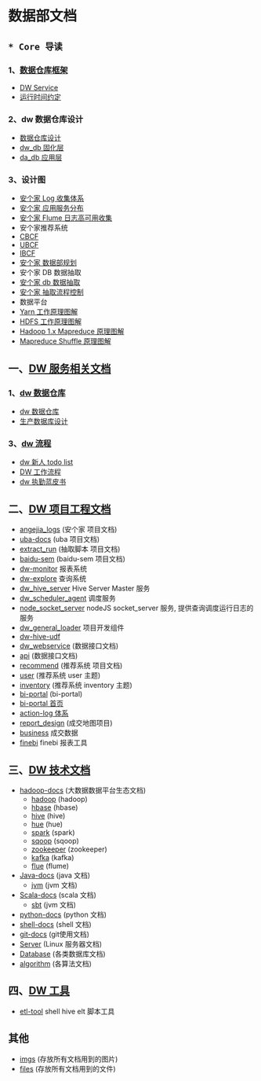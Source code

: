 # 数据部文档

## `* Core 导读`

### 1、[数据仓库框架](framework/)

- [DW Service](framework/design/dw-service.md)
- [运行时间约定](framework/convention/run-time.md)

### 2、dw 数据仓库设计

- [数据仓库设计](service/data-warehouse/db-design/readme.md)
- [dw_db 固化层](service/data-warehouse/db-design/dw/dw_db)
- [da_db 应用层](service/data-warehouse/db-design/dw/da_db)

### 3、设计图

- [安个家 Log 收集体系](https://www.processon.com/view/link/582d82a9e4b06bc83a12082d)
- [安个家 应用服务分布](https://www.processon.com/diagraming/562756aee4b0da22d0957a05)
- [安个家 Flume 日志高可用收集](https://www.processon.com/view/link/5821bbd2e4b0826f839a4309)
- 安个家推荐系统
 - [CBCF](https://www.processon.com/view/link/56d3b2e7e4b0f9ea1683e1e5)
 - [UBCF](https://www.processon.com/view/link/572b224be4b0c3c749748e14)
 - [IBCF](https://www.processon.com/view/link/57397e57e4b06d79095044ad)
- [安个家 数据部规划](http://www.processon.com/mindmap/566a7d1ee4b0add117b3c531)
- 安个家 DB 数据抽取
 - [安个家 db 数据抽取](https://www.processon.com/view/link/57d8e4ede4b0e72a8d042d45)
 - [安个家 抽取流程控制](https://www.processon.com/view/link/57e9eb82e4b06bcb4cdf380e)
- 数据平台
 - [Yarn 工作原理图解](https://www.processon.com/view/link/56643e61e4b026a7ca2ac271)
 - [HDFS 工作原理图解](https://www.processon.com/view/link/56629a87e4b01db999f2f337)
 - [Hadoop 1.x Mapreduce 原理图解](https://www.processon.com/view/link/5664347fe4b026a7ca2a71a6)
 - [Mapreduce Shuffle 原理图解](https://www.processon.com/view/link/566d79e4e4b0187009265f4a)
 

## 一、[DW 服务相关文档](service)

### 1、[dw 数据仓库](service/data-warehouse/)

- [dw 数据仓库](service/data-warehouse/readme.md)
- [生产数据库设计](service/design/wikis/data/database)

### 3、[dw 流程](service/dw-process/)

- [dw 新人 todo list](service/dw-process/todo-list)
- [DW 工作流程](service/dw-process/todo.md)
- [dw 执勤蓝皮书](service/dw-process/accident-treatment.md)


## 二、[DW 项目工程文档](project/)

- [angejia_logs](project/angejia_log/) (安个家 项目文档)
- [uba-docs](project/uba-docs/) (uba 项目文档)
- [extract_run](project/extract_run/) (抽取脚本 项目文档)
- [baidu-sem](project/baidu-sem/) (baidu-sem 项目文档)
- [dw-monitor](project/monitor) 报表系统
- [dw-explore](project/dw-explore) 查询系统
- [dw_hive_server](project/dw_hive_server) Hive Server Master 服务
- [dw_scheduler_agent](project/dw_scheduler_agent) 调度服务
 - [node_socket_server](project/dw_scheduler_agent/node_socket_server) nodeJS socket_server 服务, 提供查询调度运行日志的服务
- [dw_general_loader](project/dw_general_loader) 项目开发组件
- [dw-hive-udf](project/dw-hive-udf)
- [dw_webservice](project/dw_webservice/) (数据接口文档)
 - [api](project/dw_webservice/api.md) (数据接口文档)
- [recommend](project/recommend/) (推荐系统 项目文档)
 - [user](project/recommend/user) (推荐系统 user 主题)
 - [inventory](project/recommend/inventory) (推荐系统 inventory 主题)
- [bi-portal](project/bi-portal/) (bi-portal)
 - [bi-portal 首页](project/bi-portal/index.md)
 - [action-log 体系](project/bi-portal/action-log.md)
- [report_design](project/report_design/) (成交地图项目)
- [business](project/business) 成交数据
- [finebi](project/finebi) finebi 报表工具

## 三、[DW 技术文档](technology/)

- [hadoop-docs](technology/hadoop-docs/) (大数据数据平台生态文档)
  - [hadoop](technology/hadoop-docs/sub-project/hadoop) (hadoop)
  - [hbase](technology/hadoop-docs/sub-project/hbase) (hbase)
  - [hive](technology/hadoop-docs/sub-project/hive) (hive)
  - [hue](technology/hadoop-docs/sub-project/hue) (hue)
  - [spark](technology/hadoop-docs/sub-project/hbase) (spark)
  - [sqoop](technology/hadoop-docs/sub-project/hbase) (sqoop)
  - [zookeeper](technology/hadoop-docs/sub-project/hbase) (zookeeper)
  - [kafka](technology/hadoop-docs/sub-project/kafka) (kafka)
  - [flue](technology/hadoop-docs/sub-project/flume) (flume)
- [Java-docs](technology/Java/) (java 文档)
  - [jvm](technology/Java/jvm.md) (jvm 文档)
- [Scala-docs](technology/scala/) (scala 文档)
  - [sbt](technology/scala/sbt.md) (jvm 文档)
- [python-docs](technology/python/) (python 文档)
- [shell-docs](technology/Shell/) (shell 文档)
- [git-docs](technology/git-docs/) (git使用文档)
- [Server](technology/Server/) (Linux 服务器文档)
- [Database](technology/Database/) (各类数据库文档)
- [algorithm](technology/algorithm/) (各算法文档)


## 四、[DW 工具](tools/)
- [etl-tool](tools/etl-tool) shell hive elt 脚本工具


## 其他
- [imgs](imgs/) (存放所有文档用到的图片)
- [files](files/) (存放所有文档用到的文件)
